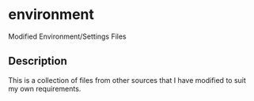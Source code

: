 # environment
Modified Environment/Settings Files

## Description

This is a collection of files from other sources that I have modified to suit
my own requirements.


